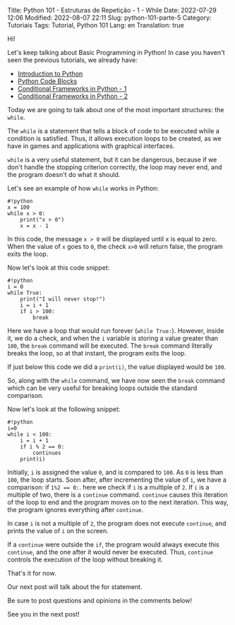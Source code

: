 Title: Python 101 - Estruturas de Repetição - 1 - While
Date: 2022-07-29 12:06
Modified: 2022-08-07 22:11
Slug: python-101-parte-5
Category: Tutoriais
Tags: Tutorial, Python 101
Lang: en
Translation: true

Hi!

Let's keep talking about Basic Programming in Python! In case you haven't seen the previous tutorials, we already have:

* [Introduction to Python]({filename}/Tutorials/python101.md)
* [Python Code Blocks]({filename}/Tutorials/python101.2.md)
* [Conditional Frameworks in Python - 1]({filename}/Tutorials/python101.3.md)
* [Conditional Frameworks in Python - 2]({filename}/Tutorials/python101.4.md)

Today we are going to talk about one of the most important structures: the `while`.

The `while` is a statement that tells a block of code to be executed while a condition is satisfied. Thus, it allows execution loops to be created, as we have in games and applications with graphical interfaces.

`while` is a very useful statement, but it can be dangerous, because if we don't handle the stopping criterion correctly, the loop may never end, and the program doesn't do what it should.

Let's see an example of how `while` works in Python:

    #!python
    x = 100
    while x > 0:
        print("x > 0")
        x = x - 1

In this code, the message `x > 0` will be displayed until x is equal to zero. When the value of `x` goes to `0`, the check `x>0` will return false, the program exits the loop.

Now let's look at this code snippet:

    #!python
    i = 0
    while True:
        print("I will never stop!")
        i = i + 1
        if i > 100:
            break

Here we have a loop that would run forever (`while True:`). However, inside it, we do a check, and when the `i` variable is storing a value greater than `100`, the `break` command will be executed. The `break` command literally breaks the loop, so at that instant, the program exits the loop.

If just below this code we did a `print(i)`, the value displayed would be `100`.

So, along with the `while` command, we have now seen the `break` command which can be very useful for breaking loops outside the standard comparison.

Now let's look at the following snippet:

    #!python
    i=0
    while i < 100:
        i = i + 1
        if i % 2 == 0:
            continues
        print(i)

Initially, `i` is assigned the value `0`, and is compared to `100`. As `0` is less than `100`, the loop starts. Soon after, after incrementing the value of `i`, we have a comparison: if `1%2 == 0:`. here we check if `i` is a multiple of `2`. If `i` is a multiple of two, there is a `continue` command. `continue` causes this iteration of the loop to end and the program moves on to the next iteration. This way, the program ignores everything after `continue`.

In case `i` is not a multiple of `2`, the program does not execute `continue`, and prints the value of `i` on the screen.

If a `continue` were outside the `if`, the program would always execute this `continue`, and the one after it would never be executed. Thus, `continue` controls the execution of the loop without breaking it.

That's it for now.

Our next post will talk about the for statement.

Be sure to post questions and opinions in the comments below!

See you in the next post!